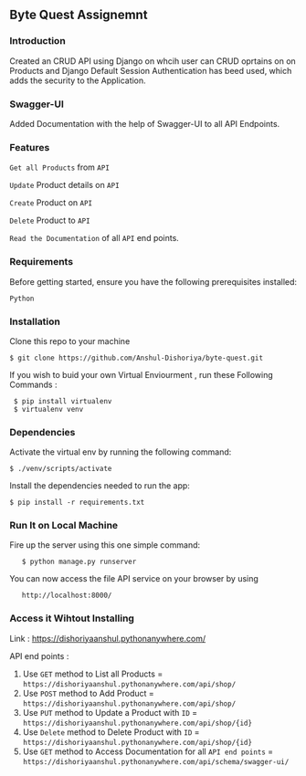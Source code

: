 ## Byte Quest Assignemnt

### Introduction

Created an CRUD API using Django on whcih user can CRUD oprtains on on Products and Django Default Session Authentication has beed used,
which adds the security to the Application.


### Swagger-UI

Added Documentation with the help of Swagger-UI to all API Endpoints.

### Features

`Get all Products` from `API`

`Update` Product details on `API`

`Create` Product on `API`

`Delete` Product to `API`

`Read the Documentation` of all `API` end points.


### Requirements
Before getting started, ensure you have the following prerequisites installed:

  `Python`

### Installation

Clone this repo to your machine

    $ git clone https://github.com/Anshul-Dishoriya/byte-quest.git
    
If you wish to buid  your own Virtual Enviourment , run these Following Commands :

     $ pip install virtualenv
     $ virtualenv venv

### Dependencies

Activate the virtual env by running the following command:
    
    $ ./venv/scripts/activate
Install the dependencies needed to run the app:

    $ pip install -r requirements.txt 

### Run It on Local Machine
   
   Fire up the server using this one simple command:
     
       $ python manage.py runserver
   You can now access the file API service on your browser by using
   
       http://localhost:8000/

### Access it Wihtout Installing

   Link : https://dishoriyaanshul.pythonanywhere.com/

   API end points :
   1. Use `GET` method to List all Products = `https://dishoriyaanshul.pythonanywhere.com/api/shop/`
   2. Use `POST` method to Add Product = `https://dishoriyaanshul.pythonanywhere.com/api/shop/`
   3. Use `PUT` method to Update a Product with `ID` = `https://dishoriyaanshul.pythonanywhere.com/api/shop/{id}`
   4. Use `Delete` method to Delete Product with `ID` = `https://dishoriyaanshul.pythonanywhere.com/api/shop/{id}`
   5. Use `GET` method to Access Documentation for all `API end points` = `https://dishoriyaanshul.pythonanywhere.com/api/schema/swagger-ui/`
 

